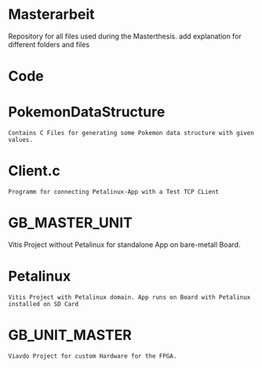 # Masterarbeit
Repository for all files used during the Masterthesis.
add explanation for different folders and files

# Code
# PokemonDataStructure
    Contains C Files for generating some Pokemon data structure with given values.
# Client.c
    Programm for connecting Petalinux-App with a Test TCP CLient

# GB_MASTER_UNIT
 Vitis Project without Petalinux for standalone App on bare-metall Board.

# Petalinux
    Vitis Project with Petalinux domain. App runs on Board with Petalinux installed on SD Card

# GB_UNIT_MASTER
    Viavdo Project for custom Hardware for the FPGA.